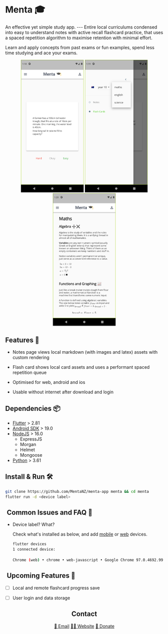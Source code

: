 # Menta 🎓

An effective yet simple study app.  --- Entire local curriculums condensed into easy to understand notes with active recall flashcard practice, that uses a spaced repetition algorithm to maximise retention with minimal effort. 

Learn and apply concepts from past exams or fun examples, spend less time studying and ace your exams. 

<p align="center">
    <img width="200"src="docs/mob1.png">
    <img width="200" src="docs/mob2.png">
    <img width="200"src="docs/mob3.png">
</ul>

## Features 🚀

- Notes page views local markdown (with images and latex) assets with custom rendering

- Flash card shows local card assets and uses a performant spaced repetition queue 

- Optimised for web, android and ios

- Usable without internet after download and login

## Dependencies :package:

- [Flutter](https://docs.flutter.dev/get-started/install ) > 2.81
- [Android SDK](https://developer.android.com/studio/ ) > 19.0
- [NodeJS](https://nodejs.org/en/download/) > 16.0
	- ExpressJS
	- Morgan
	- Helmet
	- Mongoose
- [Python](https://www.python.org/downloads/) > 3.61

## Install & Run 🛠️ 

```bash
git clone https://github.com/MentaNZ/menta-app menta && cd menta
flutter run -d <device label> 
```

## ️️ Common Issues and FAQ :pushpin:

- Device label? What?

	Check what's installed as below, and add [mobile](https://docs.flutter.dev/get-started/install/macos#android-setup) or [web](https://docs.flutter.dev/get-started/web#set-up) devices.
	```bash
	flutter devices
	1 connected device:                                                  
																		 
	Chrome (web) • chrome • web-javascript • Google Chrome 97.0.4692.99
	```
## ️️ Upcoming Features :construction:

- [ ] Local and remote flashcard progress save
- [ ] User login and data storage


<h2 align="center">Contact</h2>
<p align='center'>
	<a href="mailto:yohanderose@gmail.com?subject=Hello">📧 Email</a>
	<a href="#">👨🏾 Website</a>
	<a href="https://www.buymeacoffee.com/yderose">🍻 Donate</a>
</p>

